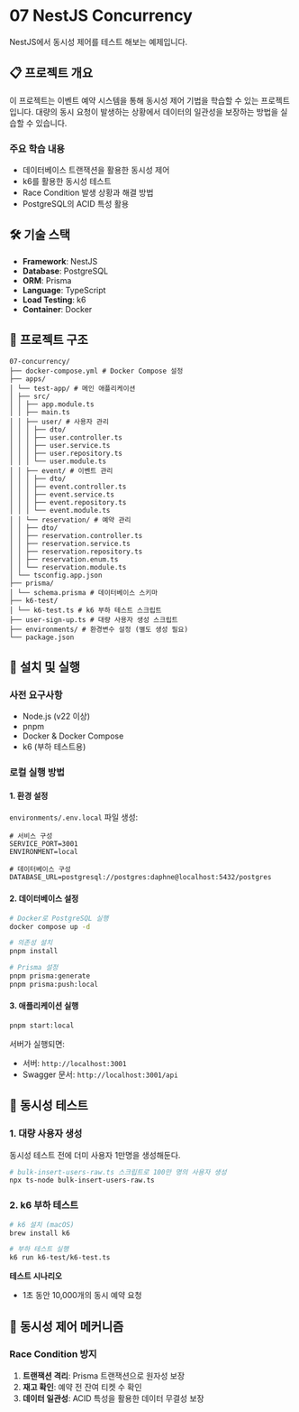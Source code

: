# 07 NestJS Concurrency

NestJS에서 동시성 제어를 테스트 해보는 예제입니다.

## 📋 프로젝트 개요

이 프로젝트는 이벤트 예약 시스템을 통해 동시성 제어 기법을 학습할 수 있는 프로젝트입니다. 대량의 동시 요청이 발생하는 상황에서 데이터의 일관성을 보장하는 방법을 실습할 수 있습니다.

### 주요 학습 내용

- 데이터베이스 트랜잭션을 활용한 동시성 제어
- k6를 활용한 동시성 테스트
- Race Condition 발생 상황과 해결 방법
- PostgreSQL의 ACID 특성 활용

## 🛠️ 기술 스택

- **Framework**: NestJS
- **Database**: PostgreSQL
- **ORM**: Prisma
- **Language**: TypeScript
- **Load Testing**: k6
- **Container**: Docker

## 📁 프로젝트 구조

```
07-concurrency/
├── docker-compose.yml # Docker Compose 설정
├── apps/
│ └── test-app/ # 메인 애플리케이션
│ ├── src/
│ │ ├── app.module.ts
│ │ ├── main.ts
│ │ ├── user/ # 사용자 관리
│ │ │ ├── dto/
│ │ │ ├── user.controller.ts
│ │ │ ├── user.service.ts
│ │ │ ├── user.repository.ts
│ │ │ └── user.module.ts
│ │ ├── event/ # 이벤트 관리
│ │ │ ├── dto/
│ │ │ ├── event.controller.ts
│ │ │ ├── event.service.ts
│ │ │ ├── event.repository.ts
│ │ │ └── event.module.ts
│ │ └── reservation/ # 예약 관리
│ │ ├── dto/
│ │ ├── reservation.controller.ts
│ │ ├── reservation.service.ts
│ │ ├── reservation.repository.ts
│ │ ├── reservation.enum.ts
│ │ └── reservation.module.ts
│ └── tsconfig.app.json
├── prisma/
│ └── schema.prisma # 데이터베이스 스키마
├── k6-test/
│ └── k6-test.ts # k6 부하 테스트 스크립트
├── user-sign-up.ts # 대량 사용자 생성 스크립트
├── environments/ # 환경변수 설정 (별도 생성 필요)
└── package.json
```

## 🚀 설치 및 실행

### 사전 요구사항

- Node.js (v22 이상)
- pnpm
- Docker & Docker Compose
- k6 (부하 테스트용)

### 로컬 실행 방법

#### 1. 환경 설정

`environments/.env.local` 파일 생성:

```env
# 서비스 구성
SERVICE_PORT=3001
ENVIRONMENT=local

# 데이터베이스 구성
DATABASE_URL=postgresql://postgres:daphne@localhost:5432/postgres
```

#### 2. 데이터베이스 설정

```bash
# Docker로 PostgreSQL 실행
docker compose up -d

# 의존성 설치
pnpm install

# Prisma 설정
pnpm prisma:generate
pnpm prisma:push:local
```

#### 3. 애플리케이션 실행

```bash
pnpm start:local
```

서버가 실행되면:

- 서버: `http://localhost:3001`
- Swagger 문서: `http://localhost:3001/api`

## 🧪 동시성 테스트

### 1. 대량 사용자 생성

동시성 테스트 전에 더미 사용자 1만명을 생성해둔다.

```bash
# bulk-insert-users-raw.ts 스크립트로 100만 명의 사용자 생성
npx ts-node bulk-insert-users-raw.ts
```

### 2. k6 부하 테스트

```bash
# k6 설치 (macOS)
brew install k6

# 부하 테스트 실행
k6 run k6-test/k6-test.ts
```

**테스트 시나리오**

- 1초 동안 10,000개의 동시 예약 요청

## 🔄 동시성 제어 메커니즘

### Race Condition 방지

1. **트랜잭션 격리**: Prisma 트랜잭션으로 원자성 보장
2. **재고 확인**: 예약 전 잔여 티켓 수 확인
3. **데이터 일관성**: ACID 특성을 활용한 데이터 무결성 보장
